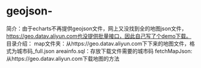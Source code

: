 # geojson-
简介：由于echarts不再提供geojson文件，网上又没找到全的地图json文件，https://geo.datav.aliyun.com也没提供批量接口，因此自己写了个demo下载。
目录介绍：
map文件夹：从https://geo.datav.aliyun.com下下来的地图文件，格式为城市码_full.json
areainfo.sql：存放下载文件需要的城市码
fetchMapJson: 从https://geo.datav.aliyun.com下载地图的方法
